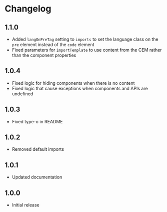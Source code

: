 # Changelog

## 1.1.0

- Added `langOnPreTag` setting to `imports` to set the language class on the `pre` element instead of the `code` element
- Fixed parameters for `importTemplate` to use content from the CEM rather than the component properties

## 1.0.4

- Fixed logic for hiding components when there is no content
- Fixed logic that cause exceptions when components and APIs are undefined

## 1.0.3

- Fixed type-o in README

## 1.0.2

- Removed default imports

## 1.0.1

- Updated documentation

## 1.0.0

- Initial release